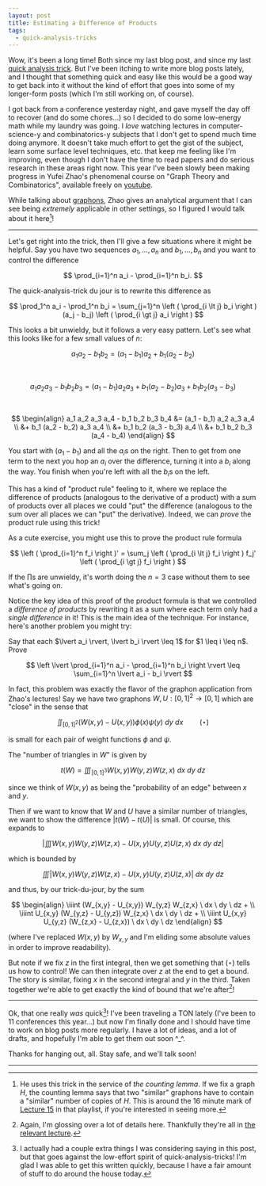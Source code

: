 ```yaml
---
layout: post
title: Estimating a Difference of Products
tags:
  - quick-analysis-tricks
---
```


Wow, it's been a long time! Both since my last blog post, and since my last 
[quick analysis trick](/tags/quick-analysis-tricks). But I've been itching to 
write more blog posts lately, and I thought that something quick and easy like 
this would be a good way to get back into it without the kind of effort that 
goes into some of my longer-form posts (which I'm still working on, of course).

I got back from a conference yesterday night, and gave myself the day off to 
recover (and do some chores...) so I decided to do some low-energy math while 
my laundry was going. I _love_ watching lectures in computer-science-y and 
combinatorics-y subjects that I don't get to spend much time doing anymore.
It doesn't take much effort to get the gist of the subject, learn 
some surface level techniques, etc. that keep me feeling like I'm improving,
even though I don't have the time to read papers and do serious research 
in these areas right now.
This year I've been slowly been making progress in 
Yufei Zhao's phenomenal course on "Graph Theory and Combinatorics", available 
freely on [youtube][1]. 

While talking about [graphons][2], Zhao gives an 
analytical argument that I can see being _extremely_ applicable in other 
settings, so I figured I would talk about it here[^1]!

---

Let's get right into the trick, then I'll give a few situations where it 
might be helpful. Say you have two sequences $a_1, \ldots, a_n$ 
and $b_1, \ldots, b_n$ and you want to control the difference 

$$
\prod_{i=1}^n a_i - \prod_{i=1}^n b_i.
$$

The quick-analysis-trick du jour is to rewrite this difference as 

$$
\prod_1^n a_i - \prod_1^n b_i = 
\sum_{j=1}^n \left ( \prod_{i \lt j} b_i \right ) (a_j - b_j) \left ( \prod_{i \gt j} a_i \right )
$$

This looks a bit unwieldy, but it follows a very easy pattern. Let's see what 
this looks like for a few small values of $n$:

$$ 
a_1 a_2 - b_1 b_2 = 
(a_1 - b_1) a_2 + b_1 (a_2 - b_2) 
$$

<br>

$$ 
a_1 a_2 a_3 - b_1 b_2 b_3 = 
(a_1 - b_1) a_2 a_3 + b_1 (a_2 - b_2) a_3 + b_1 b_2 (a_3 - b_3) 
$$

<br>

$$ 
\begin{align}
a_1 a_2 a_3 a_4 - b_1 b_2 b_3 b_4 
&= (a_1 - b_1) a_2 a_3 a_4 \\ 
&+ b_1 (a_2 - b_2) a_3 a_4 \\
&+ b_1 b_2 (a_3 - b_3) a_4 \\
&+ b_1 b_2 b_3 (a_4 - b_4)
\end{align}
$$

You start with $(a_1 - b_1)$ and all the $a_i$s on the right. Then
to get from one term to the next you hop an $a_i$ over the difference, 
turning it into a $b_i$ along the way. You finish when you're left with 
all the $b_i$s on the left.

This has a kind of "product rule" feeling to it, where we replace the 
difference of products (analogous to the derivative of a product) with 
a sum of products over all places we could "put" the difference 
(analogous to the sum over all places we can "put" the derivative). Indeed,
we can _prove_ the product rule using this trick! 

<div class=boxed markdown=1>
As a cute exercise, you might use this to prove the product rule formula 

$$
\left ( \prod_{i=1}^n f_i \right )' = 
\sum_j \left ( \prod_{i \lt j} f_i \right ) f_j' \left ( \prod_{i \gt j} f_i \right )
$$

If the $\prod$s are unwieldy, it's worth doing the $n=3$ case without them 
to see what's going on.
</div>

Notice the key idea of this proof of the product formula is that we 
controlled a _difference of products_ by rewriting it as a sum where 
each term only had a _single difference_ in it! This is the main idea of 
the technique. For instance, here's another problem you might try:

<div class=boxed markdown=1>
Say that each $\lvert a_i \rvert, \lvert b_i \rvert \leq 1$ for $1 \leq i \leq n$. Prove

$$
\left \lvert \prod_{i=1}^n a_i - \prod_{i=1}^n b_i \right \rvert \leq 
\sum_{i=1}^n \lvert a_i - b_i \rvert
$$
</div>

In fact, this problem was exactly the flavor of the graphon application 
from Zhao's lectures! Say we have two graphons $W, U : [0,1]^2 \to [0,1]$
which are "close" in the sense that 

$$\iint_{[0,1]^2} \Big ( W(x,y) - U(x,y) \Big ) \phi(x) \psi(y) \ dy \ dx \quad \quad (\star)$$ 

is small for each pair of weight functions $\phi$ and $\psi$.

The "number of triangles in $W$" is given by 

$$t(W) = \iiint_{[0,1]^3} W(x,y) W(y,z) W(z,x) \ dx \ dy \ dz$$

since we think of $W(x,y)$ as being the "probability of an edge" 
between $x$ and $y$.

Then if we want to know that $W$ and $U$ have a similar number of triangles, 
we want to show the difference $\lvert t(W) - t(U) \rvert$ is small. Of course,
this expands to

$$\left \lvert \iiint W(x,y) W(y,z) W(z,x) - U(x,y) U(y,z) U(z,x) \ dx \ dy \ dz \right \rvert$$

which is bounded by 

$$\iiint \left \lvert W(x,y) W(y,z) W(z,x) - U(x,y) U(y,z) U(z,x) \right \rvert \ dx \ dy \ dz$$

and thus, by our trick-du-jour, by the sum

$$
\begin{align}
\iiint (W_{x,y} - U_{x,y}) W_{y,z} W_{z,x} \ dx \ dy \ dz + \\
\iiint U_{x,y} (W_{y,z} - U_{y,z}) W_{z,x} \ dx \ dy \ dz + \\
\iiint U_{x,y} U_{y,z} (W_{z,x} - U_{z,x}) \ dx \ dy \ dz
\end{align}
$$

(where I've replaced $W(x,y)$ by $W_{x,y}$ and I'm eliding some absolute 
values in order to improve readability).

But note if we fix $z$ in the first integral, then we get something that 
$(\star)$ tells us how to control! We can then integrate over $z$ at the end 
to get a bound. The story is similar, fixing $x$ in the second integral 
and $y$ in the third. Taken together we're able to get exactly the kind of 
bound that we're after[^2]!

---

Ok, that one really _was_ quick[^3]! I've been traveling a TON lately 
(I've been to 11 conferences this year...) but now I'm finally done and 
I should have time to work on blog posts more regularly. I have a lot of 
ideas, and a lot of drafts, and hopefully I'm able to get them out soon ^_^.

Thanks for hanging out, all. Stay safe, and we'll talk soon!

---

[^1]: 
    He uses this trick in the service of _the counting lemma_. 
    If we fix a graph $H$, the counting lemma says that two "similar" 
    graphons have to contain a "similar" number of copies of $H$. 
    This is around the 16 minute mark of [Lecture 15][3] in that playlist, 
    if you're interested in seeing more.

[^2]:
    Again, I'm glossing over a lot of details here. Thankfully they're all in
    [the relevant lecture][3].

[^3]:
    I actually had a couple extra things I was considering saying in this 
    post, but that goes against the low-effort spirit of quick-analysis-tricks!
    I'm glad I was able to get this written quickly, because I have a fair 
    amount of stuff to do around the house today.

[1]: https://www.youtube.com/playlist?list=PLUl4u3cNGP62qauV_CpT1zKaGG_Vj5igX
[2]: https://en.wikipedia.org/wiki/Graphon
[3]: https://youtu.be/9gy-CAwx0Ls?si=E2ZFePCdidTBbKzk
